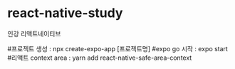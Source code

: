 # react-native-study
인강 리액트네이티브

#프로젝트 생성 : npx create-expo-app [프로젝트명]
#expo go 시작 : expo start
#리액트 context area : yarn add react-native-safe-area-context 